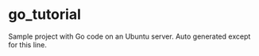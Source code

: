 # go_tutorial
Sample project with Go code on an Ubuntu server.
Auto generated except for this line.
